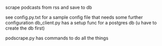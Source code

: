 scrape podcasts from rss and save to db

see config.py.txt for a sample config file that needs some further configuration
db_client.py has a setup func for a postgres db (u have to create the db first)

podscrape.py has commands to do all the things